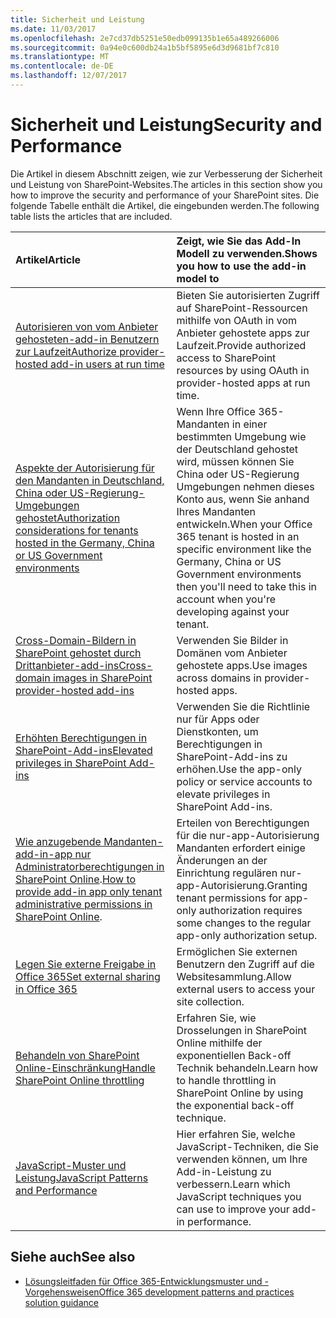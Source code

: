 ```yaml
---
title: Sicherheit und Leistung
ms.date: 11/03/2017
ms.openlocfilehash: 2e7cd37db5251e50edb099135b1e65a489266006
ms.sourcegitcommit: 0a94e0c600db24a1b5bf5895e6d3d9681bf7c810
ms.translationtype: MT
ms.contentlocale: de-DE
ms.lasthandoff: 12/07/2017
---
```

# <a name="security-and-performance"></a><span data-ttu-id="b8d86-102">Sicherheit und Leistung</span><span class="sxs-lookup"><span data-stu-id="b8d86-102">Security and Performance</span></span>

<span data-ttu-id="b8d86-103">Die Artikel in diesem Abschnitt zeigen, wie zur Verbesserung der Sicherheit und Leistung von SharePoint-Websites.</span><span class="sxs-lookup"><span data-stu-id="b8d86-103">The articles in this section show you how to improve the security and performance of your SharePoint sites.</span></span> <span data-ttu-id="b8d86-104">Die folgende Tabelle enthält die Artikel, die eingebunden werden.</span><span class="sxs-lookup"><span data-stu-id="b8d86-104">The following table lists the articles that are included.</span></span>

|<span data-ttu-id="b8d86-105">**Artikel**</span><span class="sxs-lookup"><span data-stu-id="b8d86-105">**Article**</span></span>|<span data-ttu-id="b8d86-106">**Zeigt, wie Sie das Add-In Modell zu verwenden.**</span><span class="sxs-lookup"><span data-stu-id="b8d86-106">**Shows you how to use the add-in model to**</span></span>|
|:-----|:-----|
|[<span data-ttu-id="b8d86-107">Autorisieren von vom Anbieter gehosteten-add-in Benutzern zur Laufzeit</span><span class="sxs-lookup"><span data-stu-id="b8d86-107">Authorize provider-hosted add-in users at run time</span></span>](authorize-provider-hosted-add-in-users-at-run-time-by-using-oauth.md)|<span data-ttu-id="b8d86-108">Bieten Sie autorisierten Zugriff auf SharePoint-Ressourcen mithilfe von OAuth in vom Anbieter gehostete apps zur Laufzeit.</span><span class="sxs-lookup"><span data-stu-id="b8d86-108">Provide authorized access to SharePoint resources by using OAuth in provider-hosted apps at run time.</span></span>|
| [<span data-ttu-id="b8d86-109">Aspekte der Autorisierung für den Mandanten in Deutschland, China oder US-Regierung-Umgebungen gehostet</span><span class="sxs-lookup"><span data-stu-id="b8d86-109">Authorization considerations for tenants hosted in the Germany, China or US Government environments</span></span>](Extending-SharePoint-Online-for-Germany-China-USGovernment-environments.md) | <span data-ttu-id="b8d86-110">Wenn Ihre Office 365-Mandanten in einer bestimmten Umgebung wie der Deutschland gehostet wird, müssen können Sie China oder US-Regierung Umgebungen nehmen dieses Konto aus, wenn Sie anhand Ihres Mandanten entwickeln.</span><span class="sxs-lookup"><span data-stu-id="b8d86-110">When your Office 365 tenant is hosted in an specific environment like the Germany, China or US Government environments then you'll need to take this in account when you're developing against your tenant.</span></span>|
|[<span data-ttu-id="b8d86-111">Cross-Domain-Bildern in SharePoint gehostet durch Drittanbieter-add-ins</span><span class="sxs-lookup"><span data-stu-id="b8d86-111">Cross-domain images in SharePoint provider-hosted add-ins</span></span>](cross-domain-images-in-sharepoint-provider-hosted-add-ins.md)|<span data-ttu-id="b8d86-112">Verwenden Sie Bilder in Domänen vom Anbieter gehostete apps.</span><span class="sxs-lookup"><span data-stu-id="b8d86-112">Use images across domains in provider-hosted apps.</span></span>|
|[<span data-ttu-id="b8d86-113">Erhöhten Berechtigungen in SharePoint-Add-ins</span><span class="sxs-lookup"><span data-stu-id="b8d86-113">Elevated privileges in SharePoint Add-ins</span></span>](elevated-privileges-in-sharepoint-add-ins.md)|<span data-ttu-id="b8d86-114">Verwenden Sie die Richtlinie nur für Apps oder Dienstkonten, um Berechtigungen in SharePoint-Add-ins zu erhöhen.</span><span class="sxs-lookup"><span data-stu-id="b8d86-114">Use the app-only policy or service accounts to elevate privileges in SharePoint Add-ins.</span></span>|
|<span data-ttu-id="b8d86-115">[Wie anzugebende Mandanten-add-in-app nur Administratorberechtigungen in SharePoint Online](how-to-provide-add-in-app-only-tenant-administrative-permissions-in-sharepoint-online.md).</span><span class="sxs-lookup"><span data-stu-id="b8d86-115">[How to provide add-in app only tenant administrative permissions in SharePoint Online](how-to-provide-add-in-app-only-tenant-administrative-permissions-in-sharepoint-online.md).</span></span>| <span data-ttu-id="b8d86-116">Erteilen von Berechtigungen für die nur-app-Autorisierung Mandanten erfordert einige Änderungen an der Einrichtung regulären nur-app-Autorisierung.</span><span class="sxs-lookup"><span data-stu-id="b8d86-116">Granting tenant permissions for app-only authorization requires some changes to the regular app-only authorization setup.</span></span> |
|[<span data-ttu-id="b8d86-117">Legen Sie externe Freigabe in Office 365</span><span class="sxs-lookup"><span data-stu-id="b8d86-117">Set external sharing in Office 365</span></span>](Set-external-sharing-on-site-collections-in-Office-365.md)|<span data-ttu-id="b8d86-118">Ermöglichen Sie externen Benutzern den Zugriff auf die Websitesammlung.</span><span class="sxs-lookup"><span data-stu-id="b8d86-118">Allow external users to access your site collection.</span></span>|
|[<span data-ttu-id="b8d86-119">Behandeln von SharePoint Online-Einschränkung</span><span class="sxs-lookup"><span data-stu-id="b8d86-119">Handle SharePoint Online throttling </span></span>](Handle-SharePoint-Online-throttling-by-using-exponential-back-off.md) | <span data-ttu-id="b8d86-120">Erfahren Sie, wie Drosselungen in SharePoint Online mithilfe der exponentiellen Back-off Technik behandeln.</span><span class="sxs-lookup"><span data-stu-id="b8d86-120">Learn how to handle throttling in SharePoint Online by using the exponential back-off technique.</span></span> |
|[<span data-ttu-id="b8d86-121">JavaScript-Muster und Leistung</span><span class="sxs-lookup"><span data-stu-id="b8d86-121">JavaScript Patterns and Performance </span></span>](javascript-patterns-and-performance.md)| <span data-ttu-id="b8d86-122">Hier erfahren Sie, welche JavaScript-Techniken, die Sie verwenden können, um Ihre Add-in-Leistung zu verbessern.</span><span class="sxs-lookup"><span data-stu-id="b8d86-122">Learn which JavaScript techniques you can use to improve your add-in performance.</span></span>

## <a name="see-also"></a><span data-ttu-id="b8d86-123">Siehe auch</span><span class="sxs-lookup"><span data-stu-id="b8d86-123">See also</span></span>
<span data-ttu-id="b8d86-124"><a name="bk_addresources"> </a></span><span class="sxs-lookup"><span data-stu-id="b8d86-124"></span></span>

- [<span data-ttu-id="b8d86-125">Lösungsleitfaden für Office 365-Entwicklungsmuster und -Vorgehensweisen</span><span class="sxs-lookup"><span data-stu-id="b8d86-125">Office 365 development patterns and practices solution guidance</span></span>](Office-365-development-patterns-and-practices-solution-guidance.md)
